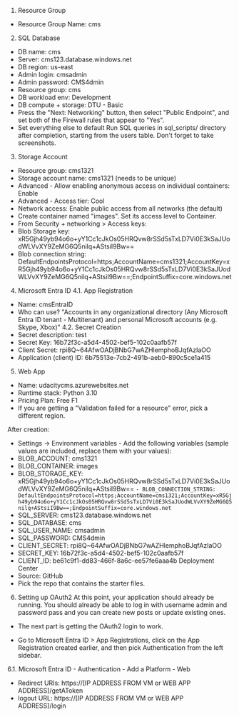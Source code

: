 1. Resource Group
- Resource Group Name: cms
2. SQL Database
- DB name: cms
- Server: cms123.database.windows.net
- DB region: us-east
- Admin login: cmsadmin
- Admin password: CMS4dmin
- Resource group: cms
- DB workload env: Development
- DB compute + storage: DTU - Basic
- Press the "Next: Networking" button, then select "Public Endpoint", and set both of the Firewall rules that appear to "Yes".
- Set everything else to default
Run SQL queries in sql_scripts/ directory after completion, starting from the users table. Don't forget to take screenshots.

3. Storage Account
- Resource group: cms1321
- Storage account name: cms1321 (needs to be unique)
- Advanced - Allow enabling anonymous access on individual containers: Enable
- Advanced - Access tier: Cool
- Network access: Enable public access from all networks (the default)
- Create container named "images". Set its access level to Container.
- From Security + networking > Access keys:
- Blob Storage key: xR5Gjh49yb94o6o+yY1Cc1cJkOs05HRQvw8rSSd5sTxLD7Vi0E3kSaJUodWLVvXY9ZeMG6Q5nilq+AStsiI9Bw==
- Blob connection string: DefaultEndpointsProtocol=https;AccountName=cms1321;AccountKey=xR5Gjh49yb94o6o+yY1Cc1cJkOs05HRQvw8rSSd5sTxLD7Vi0E3kSaJUodWLVvXY9ZeMG6Q5nilq+AStsiI9Bw==;EndpointSuffix=core.windows.net
4. Microsoft Entra ID
4.1. App Registration
- Name: cmsEntraID
- Who can use? "Accounts in any organizational directory (Any Microsoft Entra ID tenant - Multitenant) and personal Microsoft accounts (e.g. Skype, Xbox)"
4.2. Secret Creation
- Secret description: test
- Secret Key: 16b72f3c-a5d4-4502-bef5-102c0aafb57f
- Client Secret: rpi8Q~64AfwOADjBNbG7wAZHlemphoBJqfAzIaOO
- Application (client) ID: 6b75513e-7cb2-491b-aeb0-890c5ce1a415

5. Web App
- Name: udacitycms.azurewebsites.net
- Runtime stack: Python 3.10
- Pricing Plan: Free F1
- If you are getting a "Validation failed for a resource" error, pick a different region.

After creation:
- Settings -> Environment variables - Add the following variables (sample values are included, replace them with your values):
- BLOB_ACCOUNT: cms1321
- BLOB_CONTAINER: images
- BLOB_STORAGE_KEY: xR5Gjh49yb94o6o+yY1Cc1cJkOs05HRQvw8rSSd5sTxLD7Vi0E3kSaJUodWLVvXY9ZeMG6Q5nilq+AStsiI9Bw==
`- BLOB_CONNECTION_STRING: DefaultEndpointsProtocol=https;AccountName=cms1321;AccountKey=xR5Gjh49yb94o6o+yY1Cc1cJkOs05HRQvw8rSSd5sTxLD7Vi0E3kSaJUodWLVvXY9ZeMG6Q5nilq+AStsiI9Bw==;EndpointSuffix=core.windows.net`
- SQL_SERVER: cms123.database.windows.net
- SQL_DATABASE: cms
- SQL_USER_NAME: cmsadmin
- SQL_PASSWORD: CMS4dmin
- CLIENT_SECRET: rpi8Q~64AfwOADjBNbG7wAZHlemphoBJqfAzIaOO
- SECRET_KEY: 16b72f3c-a5d4-4502-bef5-102c0aafb57f
- CLIENT_ID: be61c9f1-dd83-466f-8a6c-ee57fe6aaa4b
Deployment Center
- Source: GitHub
- Pick the repo that contains the starter files.
6. Setting up OAuth2
At this point, your application should already be running. You should already be able to log in with username admin and password pass and you can create new posts or update existing ones.

- The next part is getting the OAuth2 login to work.

- Go to Microsoft Entra ID > App Registrations, click on the App Registration created earlier, and then pick Authentication from the left sidebar.

6.1. Microsoft Entra ID - Authentication - Add a Platform - Web
- Redirect URIs: https://[IP ADDRESS FROM VM or WEB APP ADDRESS]/getAToken
- logout URL: https://[IP ADDRESS FROM VM or WEB APP ADDRESS]/login